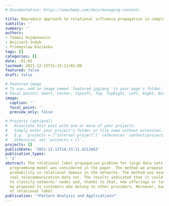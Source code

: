 ```yaml
---
# Documentation: https://wowchemy.com/docs/managing-content/

title: Mapreduce approach to relational influence propagation in complex networks
subtitle: ''
summary: ''
authors:
- Tomasz Kajdanowicz
- Wojciech Indyk
- Przemyslaw Kazienko
tags: []
categories: []
date: -01-01
lastmod: 2021-12-15T15:33:11+01:00
featured: false
draft: false

# Featured image
# To use, add an image named `featured.jpg/png` to your page's folder.
# Focal points: Smart, Center, TopLeft, Top, TopRight, Left, Right, BottomLeft, Bottom, BottomRight.
image:
  caption: ''
  focal_point: ''
  preview_only: false

# Projects (optional).
#   Associate this post with one or more of your projects.
#   Simply enter your project's folder or file name without extension.
#   E.g. `projects = ["internal-project"]` references `content/project/deep-learning/index.md`.
#   Otherwise, set `projects = []`.
projects: []
publishDate: '2021-12-15T14:33:11.421266Z'
publication_types:
- '2'
abstract: The relational label propagation problem for large data sets using MapReduce
  programming model was considered in the paper. The method we propose estimates class
  probability in relational domain in the networks. The method was examined on large
  real telecommunication data set. The results indicated that it could be used successfully
  to classify networks' nodes and, thanks to that, new offerings or tariffs might
  be proposed to customers who belong to other providers. Moreover, basic properties
  of relational label
publication: '*Pattern Analysis and Applications*'
---
```

